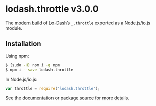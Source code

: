 # lodash.throttle v3.0.0

The [modern build](https://github.com/lodash/lodash/wiki/Build-Differences) of [Lo-Dash’s](https://lodash.com/) `_.throttle` exported as a [Node.js](http://nodejs.org/)/[io.js](https://iojs.org/) module.

## Installation

Using npm:

```bash
$ {sudo -H} npm i -g npm
$ npm i --save lodash.throttle
```

In Node.js/io.js:

```js
var throttle = require('lodash.throttle');
```

See the [documentation](https://lodash.com/docs#throttle) or [package source](https://github.com/lodash/lodash/blob/3.0.0-npm-packages/lodash.throttle/index.js) for more details.
